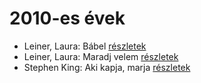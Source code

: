 # 2010-es évek

- Leiner, Laura: Bábel [részletek](../_details/Leiner%2C%20Laura.md#id_644)
- Leiner, Laura: Maradj velem [részletek](../_details/Leiner%2C%20Laura.md#id_1477)
- Stephen King: Aki kapja, marja [részletek](../_details/Stephen%20King.md#id_931)
